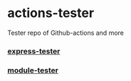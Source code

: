 # actions-tester
Tester repo of Github-actions and more

### [express-tester](https://nebobyeoli.github.io/actions-tester/express-tester:3000)

### [module-tester](https://nebobyeoli.github.io/actions-tester/module-tester/index.html)
